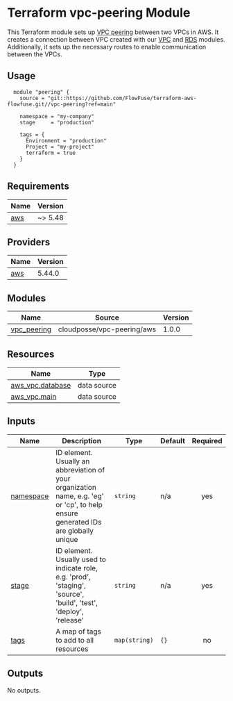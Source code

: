 # Terraform vpc-peering Module

This Terraform module sets up [VPC peering](https://docs.aws.amazon.com/vpc/latest/peering/what-is-vpc-peering.html) between two VPCs in AWS. It creates a connection between VPC created with our [VPC](https://github.com/FlowFuse/terraform-aws-flowfuse/tree/main/vpc) and [RDS](https://github.com/FlowFuse/terraform-aws-flowfuse/tree/main/rds) modules. 
Additionally, it sets up the necessary routes to enable communication between the VPCs.

## Usage

```hcl
  module "peering" {
    source = "git::https://github.com/FlowFuse/terraform-aws-flowfuse.git//vpc-peering?ref=main"

    namespace = "my-company"
    stage     = "production"

    tags = {
      Environment = "production"
      Project = "my-project"
      terraform = true
    }
  }
```

<!-- BEGIN_TF_DOCS -->
## Requirements

| Name | Version |
|------|---------|
| <a name="requirement_aws"></a> [aws](#requirement\_aws) | ~> 5.48 |

## Providers

| Name | Version |
|------|---------|
| <a name="provider_aws"></a> [aws](#provider\_aws) | 5.44.0 |

## Modules

| Name | Source | Version |
|------|--------|---------|
| <a name="module_vpc_peering"></a> [vpc\_peering](#module\_vpc\_peering) | cloudposse/vpc-peering/aws | 1.0.0 |

## Resources

| Name | Type |
|------|------|
| [aws_vpc.database](https://registry.terraform.io/providers/hashicorp/aws/latest/docs/data-sources/vpc) | data source |
| [aws_vpc.main](https://registry.terraform.io/providers/hashicorp/aws/latest/docs/data-sources/vpc) | data source |

## Inputs

| Name | Description | Type | Default | Required |
|------|-------------|------|---------|:--------:|
| <a name="input_namespace"></a> [namespace](#input\_namespace) | ID element. Usually an abbreviation of your organization name, e.g. 'eg' or 'cp', to help ensure generated IDs are globally unique | `string` | n/a | yes |
| <a name="input_stage"></a> [stage](#input\_stage) | ID element. Usually used to indicate role, e.g. 'prod', 'staging', 'source', 'build', 'test', 'deploy', 'release' | `string` | n/a | yes |
| <a name="input_tags"></a> [tags](#input\_tags) | A map of tags to add to all resources | `map(string)` | `{}` | no |

## Outputs

No outputs.
<!-- END_TF_DOCS -->